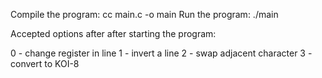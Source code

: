 Compile the program: cc main.c -o main
Run the program: ./main

Accepted options after after starting the program:

0 - change register in line 
1 - invert a line
2 - swap adjacent character
3 - convert to KOI-8
